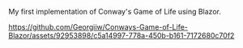 My first implementation of Conway's Game of Life using Blazor.



https://github.com/Georgiiw/Conways-Game-of-Life-Blazor/assets/92953898/c5a14997-778a-450b-b161-7172680c70f2





